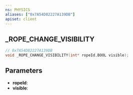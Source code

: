 ```yaml
---
ns: PHYSICS
aliases: ["0x7A54D82227A139DB"]
apiset: client
---
```

## _ROPE_CHANGE_VISIBILITY

```c
// 0x7A54D82227A139DB
void _ROPE_CHANGE_VISIBILITY(int* ropeId,BOOL visible);
```


## Parameters
* **ropeId**:
* **visible**:



